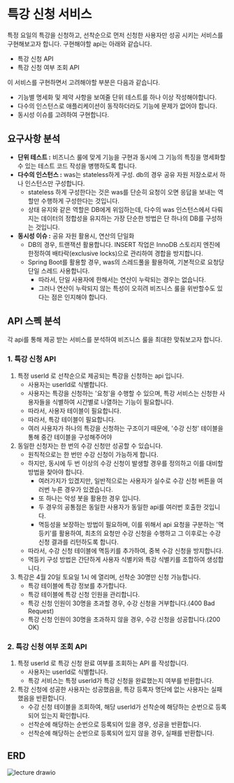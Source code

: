 # 특강 신청 서비스

특정 요일의 특강을 신청하고, 선착순으로 먼저 신청한 사용자만 성공 시키는 서비스를 구현해보고자 합니다. 구현해야할 api는 아래와 같습니다.

- 특강 신청 API
- 특강 신청 여부 조회 API

이 서비스를 구현하면서 고려해야할 부분은 다음과 같습니다.

- 기능별 명세화 및 제약 사항을 보여줄 단위 테스트를 하나 이상 작성해야합니다.
- 다수의 인스턴스로 애플리케이션이 동작하더라도 기능에 문제가 없어야 합니다.
- 동시성 이슈를 고려하여 구현합니다.

## 요구사항 분석

- **단위 테스트 :** 비즈니스 룰에 맞게 기능을 구현과 동시에 그 기능의 특징을 명세화할 수 있는 테스트 코드 작성을 병행하도록 합니다.
- **다수의 인스턴스 :** was는 stateless하게 구성. db의 경우 공유 자원 저장소로서 하나 인스턴스만 구성합니다.
    - stateless 하게 구성한다는 것은 was를 단순히 요청이 오면 응답을 보내는 역할만 수행하게 구성한다는 것입니다.
    - 상태 유지와 같은 역할은 DB에게 위임하는데, 다수의 was 인스턴스에서 다뤄지는 데이터의 정합성을 유지하는 가장 단순한 방법은 단 하나의 DB를 구성하는 것입니다.
- **동시성 이슈 :** 공유 자원 활용시, 연산의 단일화
    - DB의 경우, 트랜잭션 활용합니다. INSERT 작업은 InnoDB 스토리지 엔진에 한정하여 배타락(exclusive locks)으로 관리하여 경합을 방지합니다.
    - Spring Boot를 활용할 경우, was의 스레드풀을 활용하여, 기본적으로 요청당 단일 스레드 사용합니다.
        - 따라서, 단일 사용자에 한해서는 연산이 누락되는 경우는 없습니다.
        - 그러나 연산이 누락되지 않는 특성이 오히려 비즈니스 룰을 위반할수도 있다는 점은 인지해야 합니다.

## API 스펙 분석

각 api를 통해 제공 받는 서비스를 분석하여 비즈니스 룰을 최대한 맞춰보고자 합니다.

### 1. 특강 신청 API

1. 특정 userId 로 선착순으로 제공되는 특강을 신청하는 api 입니다.
    - 사용자는 userId로 식별합니다.
    - 사용자는 특강을 신청하는 '요청'을 수행할 수 있으며, 특강 서비스는 신청한 사용자들을 식별하여 시간별로 나열하는 기능이 필요합니다.
    - 따라서, 사용자 테이블이 필요합니다.
    - 따라서, 특강 테이블이 필요합니다.
    - 여러 사용자가 하나의 특강을 신청하는 구조이기 때문에, '수강 신청' 테이블을 통해 중간 테이블을 구성해주어야
2. 동일한 신청자는 한 번의 수강 신청만 성공할 수 있습니다.
    - 원칙적으로는 한 번만 수강 신청이 가능하게 합니다.
    - 하지만, 동시에 두 번 이상의 수강 신청이 발생할 경우를 정의하고 이를 대비할 방법을 찾아야 합니다.
      - 여러가지가 있겠지만, 일반적으로는 사용자가 실수로 수강 신청 버튼을 여러번 누른 경우가 있겠습니다.
      - 또 하나는 악성 봇을 활용한 경우 입니다.
      - 두 경우의 공통점은 동일한 사용자가 동일한 api를 여러번 호출한 것입니다.
      - 멱등성을 보장하는 방법이 필요하며, 이를 위해서 api 요청을 구분하는 '멱등키'를 활용하여, 최초의 요청만 수강 신청을 수행하고 그 이후로는 수강 신청 결과를 리턴하도록 합니다.
    - 따라서, 수강 신청 테이블에 멱등키를 추가하여, 중복 수강 신청을 방지합니다.
    - 멱등키 구성 방법은 간단하게 사용자 식별키와 특강 식별키를 조합하여 생성합니다.
3. 특강은 4월 20일 토요일 1시 에 열리며, 선착순 30명만 신청 가능합니다.
   - 특강 테이블에 특강 정보를 추가합니다.
   - 특강 테이블에 특강 신청 인원을 관리합니다.
   - 특강 신청 인원이 30명을 초과할 경우, 수강 신청을 거부합니다.(400 Bad Request)
   - 특강 신청 인원이 30명을 초과하지 않을 경우, 수강 신청을 성공합니다.(200 OK)

### 2. 특강 신청 여부 조회 API

1. 특정 userId 로 특강 신청 완료 여부를 조회하는 API 를 작성합니다.
   - 사용자는 userId로 식별합니다.
   - 특강 서비스는 특정 userId가 특강 신청을 완료했는지 여부를 반환합니다.
2. 특강 신청에 성공한 사용자는 성공했음을, 특강 등록자 명단에 없는 사용자는 실패했음을 반환합니다.
   - 수강 신청 테이블을 조회하여, 해당 userId가 선착순에 해당하는 순번으로 등록되어 있는지 확인합니다.
   - 선착순에 해당하는 순번으로 등록되어 있을 경우, 성공을 반환합니다.
   - 선착순에 해당하는 순번으로 등록되어 있지 않을 경우, 실패를 반환합니다.

## ERD
![lecture drawio](https://github.com/wanniDev/lecture-service/assets/81374655/5fa94c19-2619-4363-8d9a-a535b13b90da)

